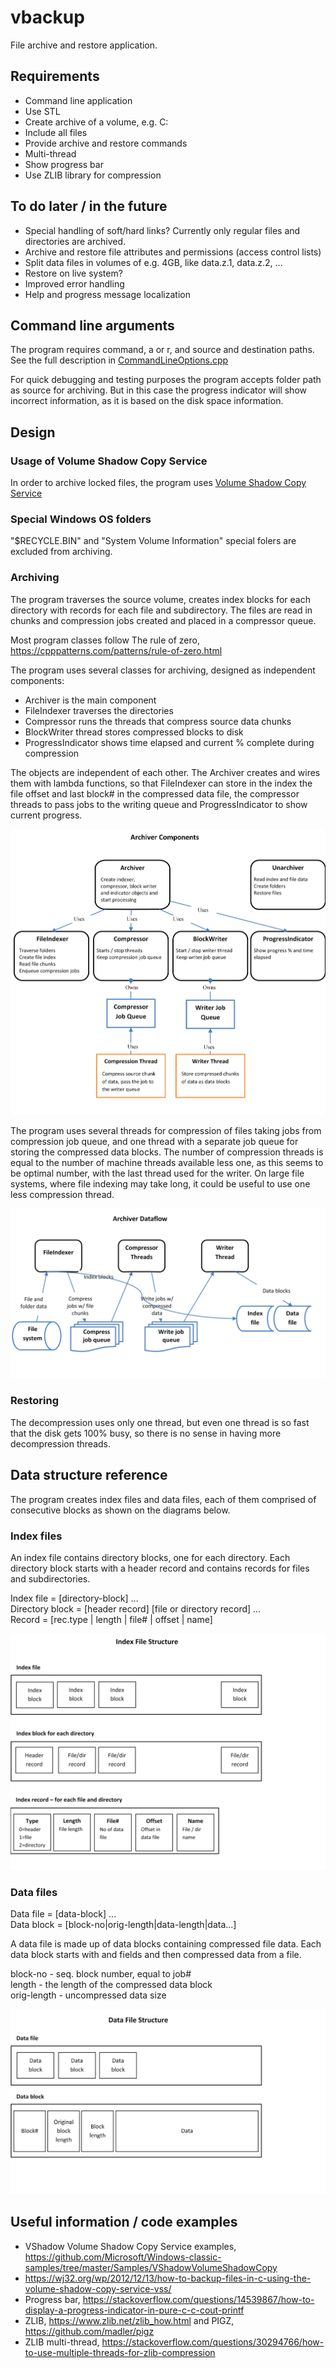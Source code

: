 # vbackup
File archive and restore application.

## Requirements
* Command line application
* Use STL
* Create archive of a volume, e.g. C:
* Include all files
* Provide archive and restore commands
* Multi-thread
* Show progress bar
* Use ZLIB library for compression

## To do later / in the future
* Special handling of soft/hard links? Currently only regular files and directories are archived.
* Archive and restore file attributes and permissions (access control lists)
* Split data files in volumes of e.g. 4GB, like data.z.1, data.z.2, ...
* Restore on live system?
* Improved error handling
* Help and progress message localization

## Command line arguments
The program requires command, a or r, and source and destination paths.
See the full description in [CommandLineOptions.cpp](./src/CommandLineOptions.cpp)

For quick debugging and testing purposes the program accepts folder path as 
source for archiving. But in this case the progress indicator will show incorrect 
information, as it is based on the disk space information.

## Design

### Usage of Volume Shadow Copy Service

In order to archive locked files, the program uses
[Volume Shadow Copy Service](https://docs.microsoft.com/en-us/windows/desktop/vss/volume-shadow-copy-service-portal)

### Special Windows OS folders

 "$RECYCLE.BIN" and "System Volume Information" special folers are excluded from archiving.

### Archiving

The program traverses the source volume, creates index blocks for each directory 
with records for each file and subdirectory. The files are read in chunks and 
compression jobs created and placed in a compressor queue.

Most program classes follow The rule of zero, https://cpppatterns.com/patterns/rule-of-zero.html

The program uses several classes for archiving, designed as independent components:
* Archiver is the main component
* FileIndexer traverses the directories
* Compressor runs the threads that compress source data chunks
* BlockWriter thread stores compressed blocks to disk
* ProgressIndicator shows time elapsed and current % complete during compression

The objects are independent of each other. The Archiver creates and wires them
with lambda functions, so that FileIndexer can store in the index the file 
offset and last block# in the compressed data file, the compressor threads to
pass jobs to the writing queue and ProgressIndicator to show current progress.

![Components](./docs/component-diagram.png)

The program uses several threads for compression of files taking jobs from compression 
job queue, and one thread with a separate job queue for storing the compressed data blocks. 
The number of compression threads is equal to the number of machine threads available 
less one, as this seems to be optimal number, with the last thread used for the writer.
On large file systems, where file indexing may take long, it could be useful to use one less 
compression thread.

![Data flow](./docs/dataflow-diagram.png)

### Restoring

The decompression uses only one thread, but even one thread is so fast that the disk 
gets 100% busy, so there is no sense in having more decompression threads.

## Data structure reference
The program creates index files and data files, each of them comprised of consecutive blocks
as shown on the diagrams below.

### Index files
An index file contains directory blocks, one for each directory. Each directory block 
starts with a header record and contains records for files and subdirectories.

Index file = [directory-block] ...  
Directory block = [header record] [file or directory record] ...  
Record = [rec.type | length | file# | offset | name]

![Index file](./docs/index-file-structure.png)

### Data files

Data file = [data-block] ...  
Data block = [block-no|orig-length|data-length|data...]  

A data file is made up of data blocks containing compressed file data. Each data block 
starts with <block-no> and <data-length> fields and then compressed data from a file.  
  
block-no - seq. block number, equal to job#  
length - the length of the compressed data block  
orig-length - uncompressed data size  

![Data file](./docs/data-file-structure.png)

## Useful information / code examples

* VShadow Volume Shadow Copy Service examples, https://github.com/Microsoft/Windows-classic-samples/tree/master/Samples/VShadowVolumeShadowCopy
* https://wj32.org/wp/2012/12/13/how-to-backup-files-in-c-using-the-volume-shadow-copy-service-vss/
* Progress bar, https://stackoverflow.com/questions/14539867/how-to-display-a-progress-indicator-in-pure-c-c-cout-printf
* ZLIB, https://www.zlib.net/zlib_how.html and PIGZ, https://github.com/madler/pigz
* ZLIB multi-thread, https://stackoverflow.com/questions/30294766/how-to-use-multiple-threads-for-zlib-compression

